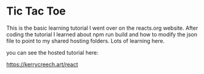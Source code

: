 # Tic Tac Toe

This is the basic learning tutorial I went over on the reacts.org website. After coding the tutorial I learned about npm run build and how to modify the json file 
to point to my shared hosting folders. Lots of learning here.

you can see the hosted tutorial here:

https://kerrycreech.art/react
